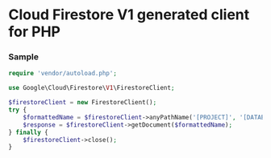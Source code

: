 # Cloud Firestore V1 generated client for PHP

### Sample

```php
require 'vendor/autoload.php';

use Google\Cloud\Firestore\V1\FirestoreClient;

$firestoreClient = new FirestoreClient();
try {
    $formattedName = $firestoreClient->anyPathName('[PROJECT]', '[DATABASE]', '[DOCUMENT]', '[ANY_PATH]');
    $response = $firestoreClient->getDocument($formattedName);
} finally {
    $firestoreClient->close();
}
```

